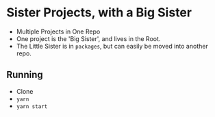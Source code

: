 # Sister Projects, with a Big Sister

* Multiple Projects in One Repo
* One project is the 'Big Sister', and lives in the Root.
* The Little Sister is in `packages`, but can easily be moved into another repo.


## Running
* Clone
* `yarn`
* `yarn start`
